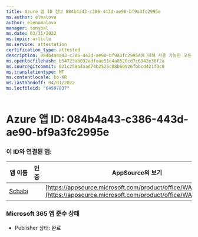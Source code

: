 ```yaml
---
title: Azure 앱 ID 정보 084b4a43-c386-443d-ae90-bf9a3fc2995e
ms.author: elmalova
author: elenamalova
manager: tonybal
ms.date: 03/31/2022
ms.topic: article
ms.service: attestation
certification_type: attested
description: 084b4a4a43-c386-443d-ae90-bf9a3fc2995e에 대해 사용 가능한 모든 보안 및 규정 준수 정보입니다.
ms.openlocfilehash: b54723ab032adfeae51e4a8520cd7c6942e36f2a
ms.sourcegitcommit: 021c258a4aad74b2525c08b60926fbbcd421f0c0
ms.translationtype: MT
ms.contentlocale: ko-KR
ms.lasthandoff: 04/01/2022
ms.locfileid: "64597837"
---
```

# <a name="azure-app-id-084b4a43-c386-443d-ae90-bf9a3fc2995e"></a>Azure 앱 ID: 084b4a43-c386-443d-ae90-bf9a3fc2995e


### <a name="apps-associated-with-this-id"></a>이 ID와 연결된 앱:
| **앱 이름** | **인증** | **AppSource의 보기** |
|--------------|---------------|-----------------------|
| [Schabi](../forward/WA200003728.md) |  | [https://appsource.microsoft.com/product/office/WA200003728](https://appsource.microsoft.com/product/office/WA200003728) |

### <a name="microsoft-365-app-compliance-status"></a>Microsoft 365 앱 준수 상태
- Publisher 상태: 완료
